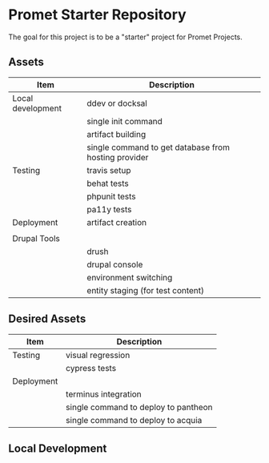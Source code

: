 # Promet Starter Repository

The goal for this project is to be a "starter" project for Promet Projects.

## Assets

| Item | Description |
|-----| ----------- |
| Local development | ddev or docksal     |
|     | single init command |
|     | artifact building |
|    | single command to get database from hosting provider |
| Testing | travis setup |
| | behat tests |
| | phpunit tests |
| | pa11y tests|
| Deployment | artifact creation |
|  | |
| Drupal Tools | |
| | drush |
| | drupal console |
| | environment switching |
| | entity staging (for test content) |

## Desired Assets

| Item | Description |
|-----| ----------- |
| Testing | visual regression |
| | cypress tests |
| Deployment |  |
|  | terminus integration |
|  | single command to deploy to pantheon |
|  | single command to deploy to acquia |


## Local Development



